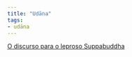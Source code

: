 ```yaml
---
title: "Udāna"
tags:
- udāna
---
```


[O discurso para o leproso Suppabuddha](O%20discurso%20para%20o%20leproso%20Suppabuddha.md)